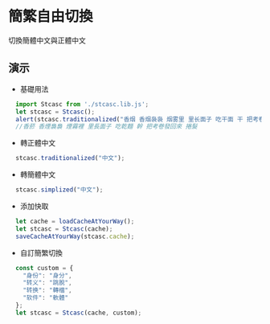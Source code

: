 簡繁自由切換
===
切換簡體中文與正體中文

演示
---
+ 基礎用法

``` js
  import Stcasc from './stcasc.lib.js';
  let stcasc = Stcasc();
  alert(stcasc.traditionalized("香烟 香烟袅袅 烟雾里 里长面子 吃干面 干 把考卷发回来 卷发"));
  //香菸 香煙裊裊 煙霧裡 里長面子 吃乾麵 幹 把考卷發回來 捲髮
```

+ 轉正體中文

``` js
  stcasc.traditionalized("中文");
```

+ 轉簡體中文

``` js
  stcasc.simplized("中文");
```

+ 添加快取

``` js
  let cache = loadCacheAtYourWay();
  let stcasc = Stcasc(cache);
  saveCacheAtYourWay(stcasc.cache);
```

+ 自訂簡繁切換

``` js
  const custom = {
	"身份": "身分",
    "转义": "跳脫",
    "转换": "轉檔",
    "软件": "軟體"
  };
  let stcasc = Stcasc(cache, custom);
```